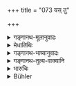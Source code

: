 +++
title = "073 यस् तु"

+++

<details><summary>गङ्गानथ-मूलानुवादः</summary>

If a man gives away a defective maiden, without declaring the defects, one may annul that act of the wicked girl-betrother.—(73)
</details>

<details><summary>मेधातिथिः</summary>

कन्यादोषा उक्ताः । तान् **अनाख्याय** अनुक्त्वा प्रयच्छति ददाति तस्य तद् दानं **वितथं** निष्फलं **कुर्यात्** प्रत्यर्पणेन । उक्त एवायम् अर्थः पूर्वश्लोकेनातिस्पष्टीकृतः ॥ ९.७३ ॥
</details>

<details><summary>गङ्गानथ-भाष्यानुवादः</summary>

The defects of the maiden have been already described. If a man gives
her away without declaring those defects,—one may ‘*annul*’—render null
and void—that ‘*act*’—of giving—by returning the gift This, though
already laid down in the preceding verse, has been made still clearer by
the present one.—(73)
</details>

<details><summary>गङ्गानथ-तुल्य-वाक्यानि</summary>

**(verses 9.72-73)  
**

See Comparative notes for [Verse
9.72].
</details>

<details><summary>भारुचिः</summary>

छद्मनोपपादिता त्याज्येत्यस्यायम् अनुवादः कारणतस् त्यागे दोशा(?)भावप्रदर्शनार्थम् ॥ ९.७३ ॥
</details>

<details><summary>Bühler</summary>

073	If anybody gives away a maiden possessing blemishes without declaring them, (the bridegroom) may annul that (contract) with the evil-minded giver.
</details>
